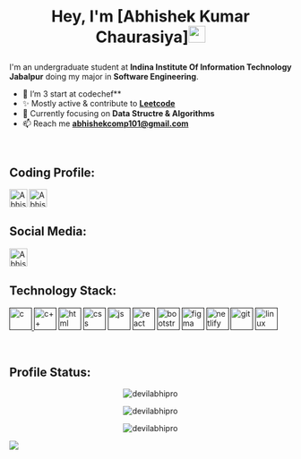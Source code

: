 # <p align="center"> Hey, I'm [Abhishek Kumar Chaurasiya]<img src="https://raw.githubusercontent.com/aemmadi/aemmadi/master/wave.gif" width="30px" height="30px">
I'm an undergraduate student at **Indina Institute Of Information Technology Jabalpur** doing my major in **Software Engineering**.

- 🔭 I’m 3 start at codechef**
- ✨ Mostly active & contribute to [**Leetcode**](https://leetcode.com/dhruba-datta/)
- 🧠 Currently focusing on **Data Structre & Algorithms**
- 📫 Reach me [**abhishekcomp101@gmail.com**](mailto:abhishekcomp101@gmail.com)

<br />


## Coding Profile:

<a href="https://leetcode.com/devilabhipro/">
  <img align="left" alt="Abhishek's Leetcode" width="32px" src="https://github.com/Abhishek-chaurasiya/Abhishek-chaurasiya/blob/main/assets/leetcode.svg" />
</a>
<a href="https://codeforces.com/profile/DEVILABHIPRO">
  <img align="left" alt="Abhishek's Codeforce" width="32px" src="https://github.com/Abhishek-chaurasiya/Abhishek-chaurasiya/blob/main/assets/code-forces.svg" />
</a>

<br />
<br />

## Social Media:

<a href="https://www.linkedin.com/in/abhishek-kumar-chaurasiya-671b95200/">
  <img align="left" alt="Abhishek's LinkedIN" width="32px" src="https://github.com/Abhishek-chaurasiya/Abhishek-chaurasiya/blob/main/assets/linkedin.svg" />
</a>

<br />
<br />

## Technology Stack:
<p align="left">
<a href="" target="_blank" rel="noreferrer"> <img src="https://github.com/Abhishek-chaurasiya/Abhishek-chaurasiya/blob/main/assets/c-programming.svg" alt="c" width="40" /> </a> 
<a href="" target="_blank" rel="noreferrer"> <img src="https://github.com/Abhishek-chaurasiya/Abhishek-chaurasiya/blob/main/assets/c++.svg" alt="c++" width="40" /></a> 
<a href="" target="_blank" rel="noreferrer"> <img src="https://github.com/Abhishek-chaurasiya/Abhishek-chaurasiya/blob/main/assets/html.svg" alt="html" width="40" /></a> 
<a href="" target="_blank" rel="noreferrer"> <img src="https://github.com/Abhishek-chaurasiya/Abhishek-chaurasiya/blob/main/assets/css.svg" alt="css" width="40" /></a> 
<a href="" target="_blank" rel="noreferrer"> <img src="https://github.com/Abhishek-chaurasiya/Abhishek-chaurasiya/blob/main/assets/js.svg" alt="js" width="40" /></a> 
<a href="" target="_blank" rel="noreferrer"> <img src="https://github.com/Abhishek-chaurasiya/Abhishek-chaurasiya/blob/main/assets/react.svg" alt="react" width="40" /></a> 
<a href="" target="_blank" rel="noreferrer"> <img src="https://github.com/Abhishek-chaurasiya/Abhishek-chaurasiya/blob/main/assets/bootstrap.svg" alt="bootstrap" width="40" /></a> 
<a href="" target="_blank" rel="noreferrer"> <img src="https://github.com/Abhishek-chaurasiya/Abhishek-chaurasiya/blob/main/assets/figma.svg" alt="figma" width="40" /></a> 
<a href="" target="_blank" rel="noreferrer"> <img src="https://github.com/Abhishek-chaurasiya/Abhishek-chaurasiya/blob/main/assets/netlify.svg" alt="netlify" width="40" /></a> 
<a href="" target="_blank" rel="noreferrer"> <img src="https://github.com/Abhishek-chaurasiya/Abhishek-chaurasiya/blob/main/assets/git.svg" alt="git" width="40" /></a> 
<a href="" target="_blank" rel="noreferrer"> <img src="https://github.com/Abhishek-chaurasiya/Abhishek-chaurasiya/blob/main/assets/linux.svg" alt="linux" width="40" /></a> 

</p>

<br />

## Profile Status:
<p align="center"> <img align="center" src="https://github-readme-stats.vercel.app/api?username=devilabhipro&show_icons=true&hide_border=true&bg_color=00000000&text_color=3498db&hide=issues" alt="devilabhipro" /> 
<p align="center"> <img align="center" src="https://github-readme-streak-stats.herokuapp.com?user=devilabhipro&theme=tokyonight_duo&hide_border=true&background=DD272700&fire=FF0000&ring=FF5403&currStreakNum=FF3A13" alt="devilabhipro" />
<p align="center"> <img align="center" src="https://leetcode-stats.vercel.app/api?username=devilabhipro&theme=Dark" alt="devilabhipro" /> 

![](./assets/bottom_header.svg)
